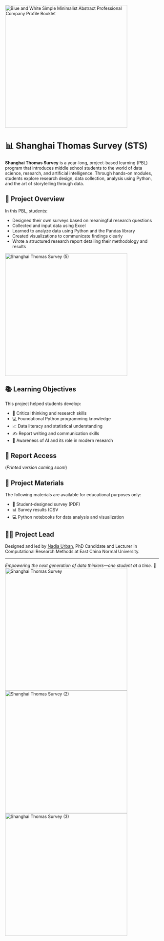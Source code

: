 
<img src="https://github.com/user-attachments/assets/0269553c-a634-49f4-b59c-035417fe7693" alt="Blue and White Simple Minimalist Abstract Professional Company Profile Booklet" width="400"/>

# 📊 Shanghai Thomas Survey (STS)

**Shanghai Thomas Survey** is a year-long, project-based learning (PBL) program that introduces middle school students to the world of data science, research, and artificial intelligence. Through hands-on modules, students explore research design, data collection, analysis using Python, and the art of storytelling through data.

## 🚀 Project Overview

In this PBL, students:

- Designed their own surveys based on meaningful research questions
- Collected and input data using Excel
- Learned to analyze data using Python and the Pandas library
- Created visualizations to communicate findings clearly
- Wrote a structured research report detailing their methodology and results

  
<img src="https://github.com/user-attachments/assets/853cb2db-ffe6-4a56-841d-1e7ef87606ce" alt="Shanghai Thomas Survey (5)" width="400"/>
<br>

  

## 📚 Learning Objectives

This project helped students develop:

- 🧠 Critical thinking and research skills  
- 💻 Foundational Python programming knowledge  
- 📈 Data literacy and statistical understanding  
- ✍️ Report writing and communication skills  
- 🤖 Awareness of AI and its role in modern research  

## 🧾 Report Access
  
(*Printed version coming soon!*)

## 📁 Project Materials

The following materials are available for educational purposes only:

- 📝 Student-designed survey (PDF)  
- 📊 Survey results (CSV  
- 💻 Python notebooks for data analysis and visualization

## 👩‍🏫 Project Lead

Designed and led by [Nadia Urban](#), PhD Candidate and Lecturer in Computational Research Methods at East China Normal University.

---

*Empowering the next generation of data thinkers—one student at a time.* 🌟
<img src="https://github.com/user-attachments/assets/b6be0444-6140-400d-8652-ce61b7489967" alt="Shanghai Thomas Survey" width="400"/>
<br>
<img src="https://github.com/user-attachments/assets/c1e1f4ff-386d-435a-aa1f-9e44ef5811e2" alt="Shanghai Thomas Survey (2)" width="400"/>
<br>
<img src="https://github.com/user-attachments/assets/f9670e05-139c-40bb-a54d-33ffced3ac4a" alt="Shanghai Thomas Survey (3)" width="400"/>



